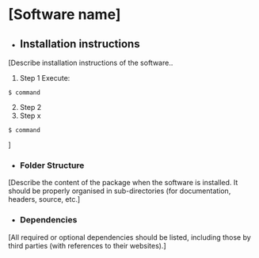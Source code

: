 # [Software name]



- ## Installation instructions

[Describe installation instructions of the software..

1. Step 1
Execute:

```shell
$ command
```
2. Step 2
3. Step x

```shell
$ command
```

]



- ### Folder Structure 

[Describe the content of the package when the software is installed. It should be properly organised in sub-directories (for documentation, headers, source, etc.]



- ### Dependencies

[All required or optional dependencies should be listed, including those by third parties (with references to their websites).]

